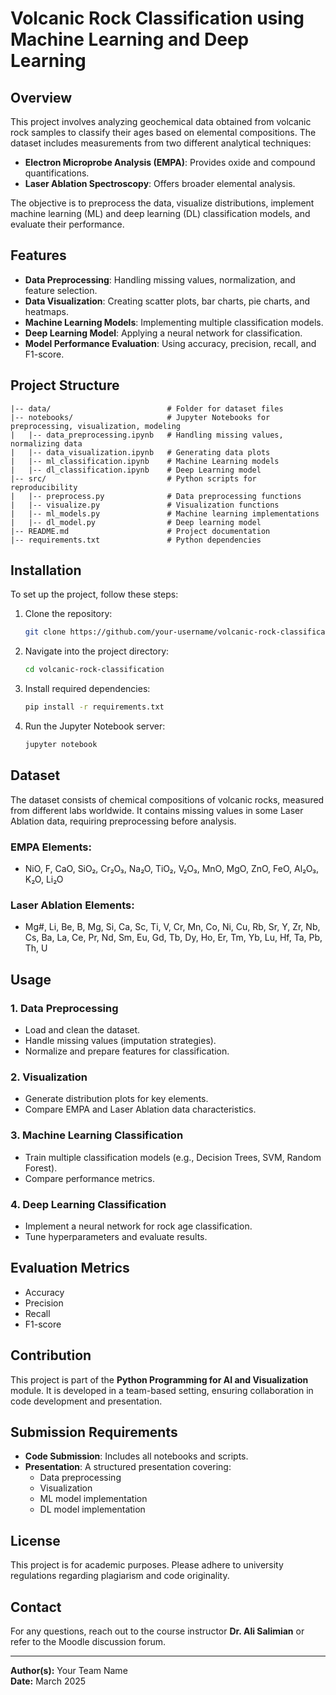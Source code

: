 # Volcanic Rock Classification using Machine Learning and Deep Learning

## Overview
This project involves analyzing geochemical data obtained from volcanic rock samples to classify their ages based on elemental compositions. The dataset includes measurements from two different analytical techniques:
- **Electron Microprobe Analysis (EMPA)**: Provides oxide and compound quantifications.
- **Laser Ablation Spectroscopy**: Offers broader elemental analysis.

The objective is to preprocess the data, visualize distributions, implement machine learning (ML) and deep learning (DL) classification models, and evaluate their performance.

## Features
- **Data Preprocessing**: Handling missing values, normalization, and feature selection.
- **Data Visualization**: Creating scatter plots, bar charts, pie charts, and heatmaps.
- **Machine Learning Models**: Implementing multiple classification models.
- **Deep Learning Model**: Applying a neural network for classification.
- **Model Performance Evaluation**: Using accuracy, precision, recall, and F1-score.

## Project Structure
```
|-- data/                          # Folder for dataset files
|-- notebooks/                     # Jupyter Notebooks for preprocessing, visualization, modeling
|   |-- data_preprocessing.ipynb   # Handling missing values, normalizing data
|   |-- data_visualization.ipynb   # Generating data plots
|   |-- ml_classification.ipynb    # Machine Learning models
|   |-- dl_classification.ipynb    # Deep Learning model
|-- src/                           # Python scripts for reproducibility
|   |-- preprocess.py              # Data preprocessing functions
|   |-- visualize.py               # Visualization functions
|   |-- ml_models.py               # Machine learning implementations
|   |-- dl_model.py                # Deep learning model
|-- README.md                      # Project documentation
|-- requirements.txt               # Python dependencies
```

## Installation
To set up the project, follow these steps:
1. Clone the repository:
   ```bash
   git clone https://github.com/your-username/volcanic-rock-classification.git
   ```
2. Navigate into the project directory:
   ```bash
   cd volcanic-rock-classification
   ```
3. Install required dependencies:
   ```bash
   pip install -r requirements.txt
   ```
4. Run the Jupyter Notebook server:
   ```bash
   jupyter notebook
   ```

## Dataset
The dataset consists of chemical compositions of volcanic rocks, measured from different labs worldwide. It contains missing values in some Laser Ablation data, requiring preprocessing before analysis.

### EMPA Elements:
- NiO, F, CaO, SiO₂, Cr₂O₃, Na₂O, TiO₂, V₂O₃, MnO, MgO, ZnO, FeO, Al₂O₃, K₂O, Li₂O

### Laser Ablation Elements:
- Mg#, Li, Be, B, Mg, Si, Ca, Sc, Ti, V, Cr, Mn, Co, Ni, Cu, Rb, Sr, Y, Zr, Nb, Cs, Ba, La, Ce, Pr, Nd, Sm, Eu, Gd, Tb, Dy, Ho, Er, Tm, Yb, Lu, Hf, Ta, Pb, Th, U

## Usage
### 1. Data Preprocessing
- Load and clean the dataset.
- Handle missing values (imputation strategies).
- Normalize and prepare features for classification.

### 2. Visualization
- Generate distribution plots for key elements.
- Compare EMPA and Laser Ablation data characteristics.

### 3. Machine Learning Classification
- Train multiple classification models (e.g., Decision Trees, SVM, Random Forest).
- Compare performance metrics.

### 4. Deep Learning Classification
- Implement a neural network for rock age classification.
- Tune hyperparameters and evaluate results.

## Evaluation Metrics
- Accuracy
- Precision
- Recall
- F1-score

## Contribution
This project is part of the **Python Programming for AI and Visualization** module. It is developed in a team-based setting, ensuring collaboration in code development and presentation.

## Submission Requirements
- **Code Submission**: Includes all notebooks and scripts.
- **Presentation**: A structured presentation covering:
  - Data preprocessing
  - Visualization
  - ML model implementation
  - DL model implementation

## License
This project is for academic purposes. Please adhere to university regulations regarding plagiarism and code originality.

## Contact
For any questions, reach out to the course instructor **Dr. Ali Salimian** or refer to the Moodle discussion forum.

---
**Author(s):** Your Team Name  
**Date:** March 2025

